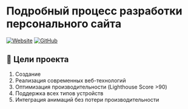 # Подробный процесс разработки персонального сайта

[![Website](https://img.shields.io/badge/Live_Demo-2ecc71?style=for-the-badge)](https://darr3chi.github.io/site/)
[![GitHub](https://img.shields.io/badge/Source_Code-181717?style=for-the-badge&logo=github)](https://github.com/Darr3chi/site)

## 🎯 Цели проекта
1. Создание 
2. Реализация современных веб-технологий
3. Оптимизация производительности (Lighthouse Score >90)
4. Поддержка всех типов устройств
5. Интеграция анимаций без потери производительности
